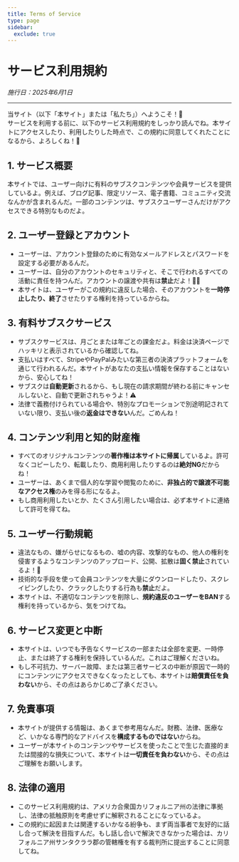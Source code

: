 ```yaml
---
title: Terms of Service
type: page
sidebar:
  exclude: true
---
```

# サービス利用規約

*施行日：2025年6月1日*

---

当サイト（以下「本サイト」または「私たち」）へようこそ！👋<br>サービスを利用する前に、以下のサービス利用規約をしっかり読んでね。本サイトにアクセスしたり、利用したりした時点で、この規約に同意してくれたことになるから、よろしくね！🙏

## 1. サービス概要
本サイトでは、ユーザー向けに有料のサブスクコンテンツや会員サービスを提供しているよ。例えば、ブログ記事、限定リソース、電子書籍、コミュニティ交流なんかが含まれるんだ。一部のコンテンツは、サブスクユーザーさんだけがアクセスできる特別なものだよ。

## 2. ユーザー登録とアカウント
- ユーザーは、アカウント登録のために有効なメールアドレスとパスワードを設定する必要があるんだ。
- ユーザーは、自分のアカウントのセキュリティと、そこで行われるすべての活動に責任を持つんだ。アカウントの譲渡や共有は**禁止**だよ！🙅‍♀️
- 本サイトは、ユーザーがこの規約に違反した場合、そのアカウントを**一時停止したり、終了**させたりする権利を持っているからね。

## 3. 有料サブスクサービス
- サブスクサービスは、月ごとまたは年ごとの課金だよ。料金は決済ページでハッキリと表示されているから確認してね。
- 支払いはすべて、StripeやPayPalみたいな第三者の決済プラットフォームを通じて行われるんだ。本サイトがあなたの支払い情報を保存することはないから、安心してね！
- サブスクは**自動更新**されるから、もし現在の請求期間が終わる前にキャンセルしないと、自動で更新されちゃうよ！⚠️
- 法律で義務付けられている場合や、特別なプロモーションで別途明記されていない限り、支払い後の**返金はできない**んだ。ごめんね！

## 4. コンテンツ利用と知的財産権
- すべてのオリジナルコンテンツの**著作権は本サイトに帰属**しているよ。許可なくコピーしたり、転載したり、商用利用したりするのは**絶対NG**だからね！
- ユーザーは、あくまで個人的な学習や閲覧のために、**非独占的で譲渡不可能なアクセス権**のみを得る形になるよ。
- もし商用利用したいとか、たくさん引用したい場合は、必ず本サイトに連絡して許可を得てね。

## 5. ユーザー行動規範
- 違法なもの、嫌がらせになるもの、嘘の内容、攻撃的なもの、他人の権利を侵害するようなコンテンツのアップロード、公開、拡散は**固く禁止**されているよ！🚫
- 技術的な手段を使って会員コンテンツを大量にダウンロードしたり、スクレイピングしたり、クラックしたりする行為も**禁止**だよ。
- 本サイトは、不適切なコンテンツを削除し、**規約違反のユーザーをBAN**する権利を持っているから、気をつけてね。

## 6. サービス変更と中断
- 本サイトは、いつでも予告なくサービスの一部または全部を変更、一時停止、または終了する権利を保持しているんだ。これはご理解くださいね。
- もし不可抗力、サーバー故障、または第三者サービスの中断が原因で一時的にコンテンツにアクセスできなくなったとしても、本サイトは**賠償責任を負わない**から、その点はあらかじめご了承ください。

## 7. 免責事項
- 本サイトが提供する情報は、あくまで参考用なんだ。財務、法律、医療など、いかなる専門的なアドバイスを**構成するものではない**からね。
- ユーザーが本サイトのコンテンツやサービスを使ったことで生じた直接的または間接的な損失について、本サイトは**一切責任を負わない**から、その点はご理解をお願いします。

## 8. 法律の適用
- このサービス利用規約は、アメリカ合衆国カリフォルニア州の法律に準拠し、法律の抵触原則を考慮せずに解釈されることになっているよ。
- この規約に起因または関連するいかなる紛争も、まず両当事者で友好的に話し合って解決を目指すんだ。もし話し合いで解決できなかった場合は、カリフォルニア州サンタクララ郡の管轄権を有する裁判所に提出することに同意してね。